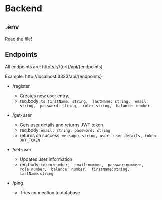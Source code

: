 # Backend

## .env
 Read the file!

## Endpoints
  All endpoints are: http[s]://{url}/api/{endpoints}

  Example: http://localhost:3333/api/{endpoints}

 - /register
    - Creates new user entry.
    -   req.body: ```ts
            firstName: string, 
            lastName: string, 
            email: string, 
            password: string, 
            role: string, 
            balance: number
            ```
        
 - /get-user
    - Gets user details and returns JWT token
    - req.body: ```
                email: string,
                password: string
                ```
    - returns on success:  ```
                message: string,
                user: user_details,
                token: JWT_TOKEN
                ```
 
 - /set-user
    - Updates user information
    - req.body: ```
            token:number, 
            email:number, 
            passwor:numberd, 
            role:number, 
            balance: number, 
            firstName:string, 
            lastName:string 
            ```
 - /ping
    - Tries connection to database
 